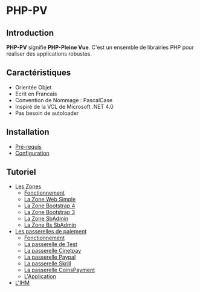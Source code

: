 # PHP-PV

## Introduction

**PHP-PV** signifie **PHP-Pleine Vue**. C'est un ensemble de librairies PHP pour réaliser des applications robustes.

## Caractéristiques

- Orientée Objet
- Ecrit en Francais
- Convention de Nommage : PascalCase
- Inspiré de la VCL de Microsoft .NET 4.0
- Pas besoin de autoloader

## Installation

- [Pré-requis](prerequis.md)
- [Configuration](configuration.md)

## Tutoriel

- [Les Zones](tutoriel/zone.md)
	- [Fonctionnement](tutoriel/processuszone.md)
	- [La Zone Web Simple](tutoriel/zonewebsimple.md)
	- [La Zone Bootstrap 4](tutoriel/zonebootstrap4.md)
	- [La Zone Bootstrap 3](tutoriel/zonebootstrap3.md)
	- [La Zone SbAdmin](tutoriel/zonesbadmin.md)
	- [La Zone Bs SbAdmin](tutoriel/zonebssbadmin.md)
- [Les passerelles de paiement](tutoriel/passerellepaie.md)
	- [Fonctionnement](tutoriel/processuspaie.md)
	- [La passerelle de Test](tutoriel/paiementtest.md)
	- [La passerelle Cinetpay](tutoriel/paiementcinetpay.md)
	- [La passerelle Paypal](tutoriel/paiementpaypal.md)
	- [La passerelle Skrill](tutoriel/paiementskrill.md)
	- [La passerelle CoinsPayment](tutoriel/paiementcoinspay.md)
	- [L'Application](tutoriel/application.md)
- [L'IHM](tutoriel/ihm.md)